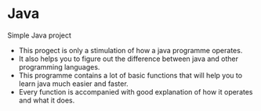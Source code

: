 # Java
Simple Java project

* This progect is only a stimulation of how a java programme operates.
* It also helps you to figure out the difference between java and other programming languages.
* This programme contains a lot of basic functions that will help you to learn java much easier and faster.
* Every function is accompanied with good explanation of how it operates and what it does.


